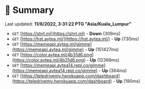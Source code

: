 # 📖 Summary
Last updated: **11/6/2022, 3:31:22 PTG "Asia/Kuala_Lumpur"**

- `GET` [https://shrt.ml](https://shrt.ml) - **Down** (309ms)
- `GET` [https://hst.aytea.ml/](https://hst.aytea.ml/) - **Up** (730ms)
- `GET` [https://memeapi.aytea.ml/gimme](https://memeapi.aytea.ml/gimme) - **Up** (151427ms)
- `GET` [https://color.aytea.ml/4b31d6.png](https://color.aytea.ml/4b31d6.png) - **Up** (12368ms)
- `GET` [https://memeapi.aytea14.repl.co/gimme](https://memeapi.aytea14.repl.co/gimme) - **Up** (364ms)
- `GET` [https://teledrivemy.herokuapp.com/dashboard](https://teledrivemy.herokuapp.com/dashboard) - **Up** (190ms)
